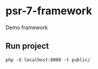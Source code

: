 # psr-7-framework
Demo framework

## Run project

```shell script
php -S localhost:8000 -t public/
```